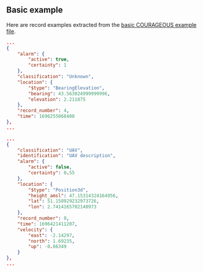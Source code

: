 ## Basic example


Here are record examples extracted from the [basic COURAGEOUS example file](../../example_basic.json).

```json
...
{
    "alarm": {
        "active": true,
        "certainty": 1
    },
    "classification": "Unknown",
    "location": {
        "$type": "BearingElevation",
        "bearing": 43.563024999999996,
        "elevation": 2.211875
    },
    "record_number": 4,
    "time": 1696255068480
},
...
```

```json
...
{
    "classification": "UAV",
    "identification": "UAV description",
    "alarm": {
        "active": false,
        "certainty": 0.55
    },
    "location": {
        "$type": "Position3d",
        "height_amsl": 47.15314324164956,
        "lat": 51.158929232973726,
        "lon": 2.7414165702140973
    },
    "record_number": 0,
    "time": 1696421411207,
    "velocity": {
        "east": -2.14297,
        "north": 1.69235,
        "up": -0.86349
    }
},
...
```